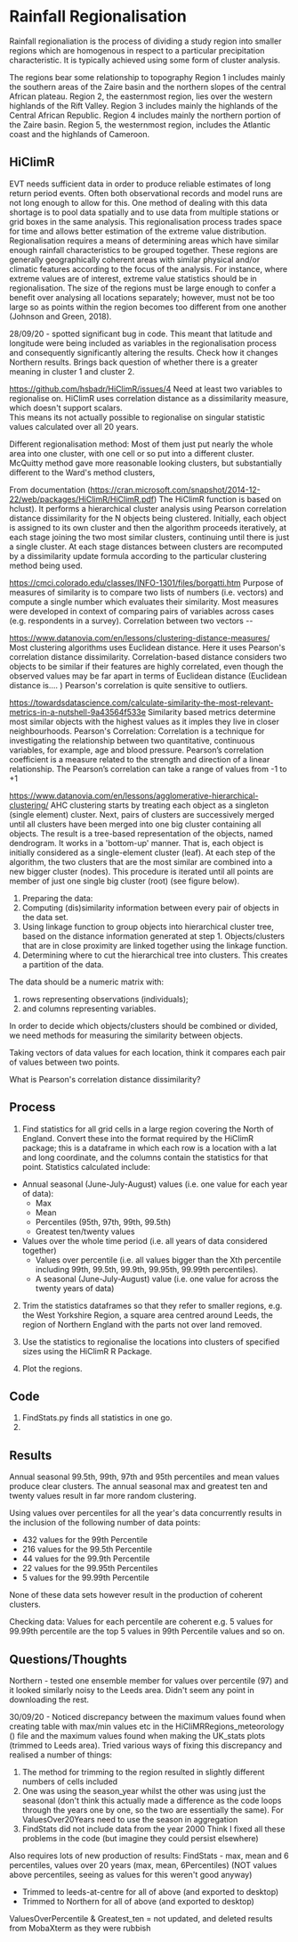 # Rainfall Regionalisation
Rainfall regionaliation is the process of dividing a study region into smaller regions which are homogenous in respect to a particular precipitation characteristic. It is typically achieved using some form of cluster analysis.


The regions bear some relationship to topography
Region 1 includes mainly the southern areas of the Zaire basin and the northern slopes of the central African plateau. Region 2, the easternmost region, lies over the western highlands of the Rift Valley. Region 3 includes mainly the highlands of the Central African Republic. Region 4 includes mainly the northern portion of the Zaire basin. Region 5, the westernmost region, includes the Atlantic coast and the highlands of Cameroon.

## HiClimR

EVT needs sufficient data in order to produce reliable estimates of long return period events. Often both observational records and model runs are not long enough to allow for this. One method of dealing with this data shortage is to pool data spatially and to use data from multiple stations or grid boxes in the same analysis. This regionalisation process trades space for time and allows better estimation of the extreme value distribution. Regionalisation requires a means of determining areas which have similar enough rainfall characteristics to be grouped together. These regions are generally geographically coherent areas with similar physical and/or climatic features according to the focus of the analysis. For instance, where extreme values are of interest, extreme value statistics should be in regionalisation. The size of the regions must be large enough to confer a benefit over analysing all locations separately; however, must not be too large so as points within the region becomes too different from one another (Johnson and Green, 2018).

28/09/20 - spotted significant bug in code. This meant that latitude and longitude were being included as variables in the regionalisation process and consequently significantly altering the results.
Check how it changes Northern results.
Brings back question of whether there is a greater meaning in cluster 1 and cluster 2.

https://github.com/hsbadr/HiClimR/issues/4
Need at least two variables to regionalise on. HiClimR uses correlation distance as a dissimilarity measure, which doesn't support scalars.  
This means its not actually possible to regionalise on singular statistic values calculated over all 20 years.

Different regionalisation method:
Most of them just put nearly the whole area into one cluster, with one cell or so put into a different cluster. McQuitty method gave more reasonable looking clusters, but substantially different to the Ward's method clusters,

From documentation (https://cran.microsoft.com/snapshot/2014-12-22/web/packages/HiClimR/HiClimR.pdf)
The HiClimR function is based on hclust). It performs a hierarchical cluster analysis using Pearson
correlation distance dissimilarity for the N objects being clustered. Initially, each object is assigned
to its own cluster and then the algorithm proceeds iteratively, at each stage joining the two most
similar clusters, continuing until there is just a single cluster. At each stage distances between
clusters are recomputed by a dissimilarity update formula according to the particular clustering
method being used.


https://cmci.colorado.edu/classes/INFO-1301/files/borgatti.htm
Purpose of measures of similarity is to compare two lists of numbers (i.e. vectors) and compute a single number which evaluates their similarity. Most measures were developed in context of comparing pairs of variables across cases (e.g. respondents in a survey).
Correlation between two vectors --

https://www.datanovia.com/en/lessons/clustering-distance-measures/
Most clustering algorithms uses Euclidean distance. Here it uses Pearson's correlation distance dissimilarity. Correlation-based distance considers two objects to be similar if their features are highly correlated, even though the observed values may be far apart in terms of Euclidean distance (Euclidean distance is.... ) Pearson's correlation is quite sensitive to outliers.

https://towardsdatascience.com/calculate-similarity-the-most-relevant-metrics-in-a-nutshell-9a43564f533e
Similarity based metrics determine most similar objects with the highest values as it imples they live in closer neighbourhoods.
Pearson's Correlation: Correlation is a technique for investigating the relationship between two quantitative, continuous variables, for example, age and blood pressure. Pearson’s correlation coefficient is a measure related to the strength and direction of a linear relationship. The Pearson’s correlation can take a range of values from -1 to +1

https://www.datanovia.com/en/lessons/agglomerative-hierarchical-clustering/
AHC clustering starts by treating each object as a singleton (single element) cluster. Next, pairs of clusters are successively merged until all clusters have been merged into one big cluster containing all objects. The result is a tree-based representation of the objects, named dendrogram.
It works in a 'bottom-up' manner. That is, each object is initially considered as a single-element cluster (leaf). At each step of the algorithm, the two clusters that are the most similar are combined into a new bigger cluster (nodes). This procedure is iterated until all points are member of just one single big cluster (root) (see figure below).
1. Preparing the data:
2. Computing (dis)similarity information between every pair of objects in the data set.
3. Using linkage function to group objects into hierarchical cluster tree, based on the distance information generated at step 1. Objects/clusters that are in close proximity are linked together using the linkage function.
4. Determining where to cut the hierarchical tree into clusters. This creates a partition of the data.

The data should be a numeric matrix with:
1. rows representing observations (individuals);
2. and columns representing variables.

In order to decide which objects/clusters should be combined or divided, we need methods for measuring the similarity between objects.


Taking vectors of data values for each location, think it compares each pair of values between two points.


What is Pearson's correlation distance dissimilarity?


## Process
1. Find statistics for all grid cells in a large region covering the North of England. Convert these into the format required by the HiClimR package; this is a dataframe in which each row is a location with a lat and long coordinate, and the columns contain the statistics for that point. Statistics calculated include:
* Annual seasonal (June-July-August) values (i.e. one value for each year of data):
   * Max
   * Mean
   * Percentiles (95th, 97th, 99th, 99.5th)
   * Greatest ten/twenty values  
* Values over the whole time period (i.e. all years of data considered together)
   * Values over percentile (i.e. all values bigger than the Xth percentile including 99th, 99.5th, 99.9th, 99.95th, 99.99th percentiles).
   * A seasonal (June-July-August) value (i.e. one value for across the twenty years of data)

2. Trim the statistics dataframes so that they refer to smaller regions, e.g. the West Yorkshire Region, a square area centred around Leeds, the region of Northern England with the parts not over land removed.

3. Use the statistics to regionalise the locations into clusters of specified sizes using the HiClimR R Package.

4. Plot the regions.


## Code
1. FindStats.py finds all statistics in one go.
2.


## Results
Annual seasonal 99.5th, 99th, 97th and 95th percentiles and mean values produce clear clusters. The annual seasonal max and greatest ten and twenty values result in far more random clustering.   

Using values over percentiles for all the year's data concurrently results in the inclusion of the following number of data points:
* 432 values for the 99th Percentile  
* 216 values for the 99.5th Percentile  
* 44 values for the 99.9th Percentile   
* 22 values for the 99.95th Percentiles
* 5 values for the 99.99th Percentile

None of these data sets however result in the production of coherent clusters.

Checking data:
Values for each percentile are coherent e.g. 5 values for 99.99th percentile are the top 5 values in 99th Percentile values and so on.  


## Questions/Thoughts
Northern - tested one ensemble member for values over percentile (97) and it looked similarly noisy to the Leeds area. Didn't seem any point in downloading the rest.

30/09/20 - Noticed discrepancy between the maximum values found when creating table with max/min values etc in the HiCliMRRegions_meteorology () file and the maximum values found when making the UK_stats plots (trimmed to Leeds area). Tried various ways of fixing this discrepancy and realised a number of things:
1. The method for trimming to the region resulted in slightly different numbers of cells included
2. One was using the season_year whilst the other was using just the seasonal (don't think this actually made a difference as the code loops through the years one by one, so the two are essentially the same). For ValuesOver20Years need to use the season in aggregation
3. FindStats did not include data from the year 2000
Think I fixed all these problems in the code (but imagine they could persist elsewhere)

Also requires lots of new production of results:
FindStats - max, mean and 6 percentiles, values over 20 years (max, mean, 6Percentiles) (NOT values above percentiles, seeing as values for this weren't good anyway)
  - Trimmed to leeds-at-centre for all of above  (and exported to desktop)
  - Trimmed to Northern for all of above (and exported to desktop)

ValuesOverPercentile & Greatest_ten = not updated, and deleted results from MobaXterm as they were rubbish
